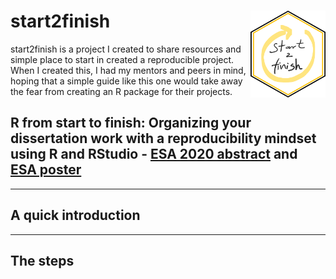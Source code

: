 
# start2finish <img src="images/start2finish.png" align="right" height="139" />

start2finish is a project I created to share resources and simple place to start in created a reproducible project.
When I created this, I had my mentors and peers in mind, hoping that a simple guide like this one would
take away the fear from creating an R package for their projects.  

## R from start to finish: Organizing your dissertation work with a reproducibility mindset using R and RStudio - [ESA 2020 abstract](https://eco.confex.com/eco/2020/meetingapp.cgi/Paper/86703) and [ESA poster](https://javirudolph.github.io/start2finish/images/rudolph_repro_poster_esa2020.pdf)

---
## A quick introduction

---
## The steps

